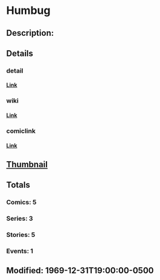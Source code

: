 # Humbug
## Description: 
## Details
### detail
#### [Link](http://marvel.com/characters/993/humbug?utm_campaign=apiRef&utm_source=225578a89fc76f3d20fbffda5d17a88d)
### wiki
#### [Link](http://marvel.com/universe/Humbug?utm_campaign=apiRef&utm_source=225578a89fc76f3d20fbffda5d17a88d)
### comiclink
#### [Link](http://marvel.com/comics/characters/1010675/humbug?utm_campaign=apiRef&utm_source=225578a89fc76f3d20fbffda5d17a88d)
## [Thumbnail](http://i.annihil.us/u/prod/marvel/i/mg/7/20/4c7c6433e79f5.jpg)
## Totals
### Comics: 5
### Series: 3
### Stories: 5
### Events: 1
## Modified: 1969-12-31T19:00:00-0500
